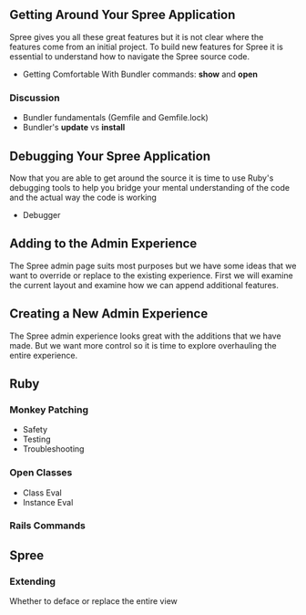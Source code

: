## Getting Around Your Spree Application

Spree gives you all these great features but it is not clear where the features
come from an initial project. To build new features for Spree it is essential
to understand how to navigate the Spree source code.

* Getting Comfortable With Bundler commands: **show** and **open**

### Discussion

* Bundler fundamentals (Gemfile and Gemfile.lock)
* Bundler's **update** vs **install**

## Debugging Your Spree Application

Now that you are able to get around the source it is time to use Ruby's
debugging tools to help you bridge your mental understanding of the code and
the actual way the code is working

* Debugger

## Adding to the Admin Experience

The Spree admin page suits most purposes but we have some ideas that we want
to override or replace to the existing experience. First we will examine the
current layout and examine how we can append additional features.

## Creating a New Admin Experience

The Spree admin experience looks great with the additions that we have made.
But we want more control so it is time to explore overhauling the entire
experience.



## Ruby

### Monkey Patching

* Safety
* Testing
* Troubleshooting

### Open Classes

* Class Eval
* Instance Eval

### Rails Commands

## Spree

### Extending

Whether to deface or replace the entire view